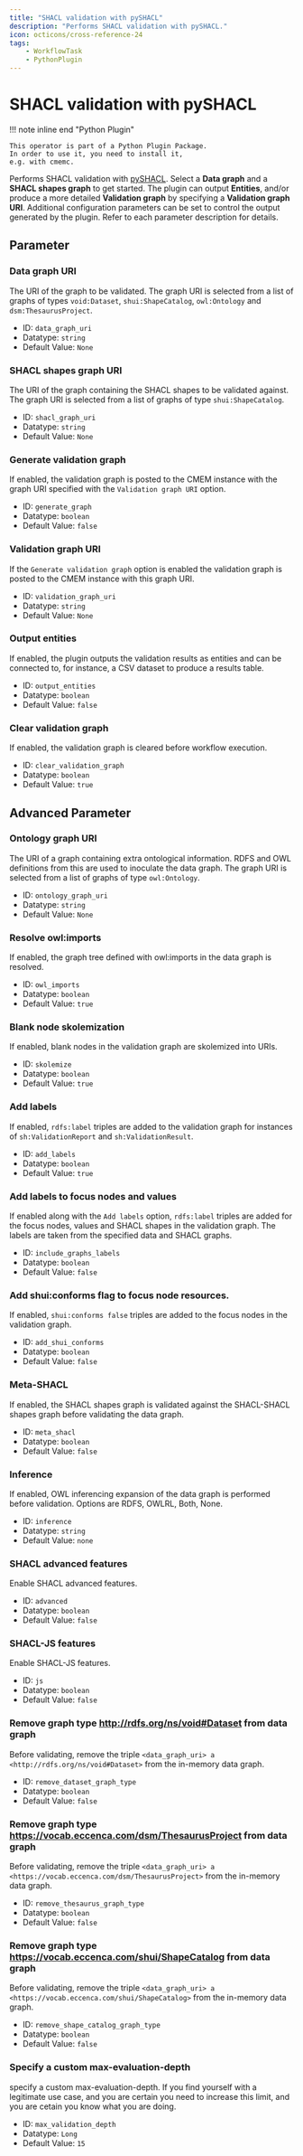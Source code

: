 ```yaml
---
title: "SHACL validation with pySHACL"
description: "Performs SHACL validation with pySHACL."
icon: octicons/cross-reference-24
tags: 
    - WorkflowTask
    - PythonPlugin
---
```

# SHACL validation with pySHACL
<!-- This file was generated - DO NOT CHANGE IT MANUALLY -->

!!! note inline end "Python Plugin"

    This operator is part of a Python Plugin Package.
    In order to use it, you need to install it,
    e.g. with cmemc.

Performs SHACL validation with [pySHACL](https://github.com/RDFLib/pySHACL). Select a __Data graph__ and a __SHACL shapes graph__ to get started. The plugin can output __Entities__, and/or produce a more detailed __Validation graph__ by specifying a __Validation graph URI__. Additional configuration parameters can be set to control the output generated by the plugin. Refer to each parameter description for details.

## Parameter

### Data graph URI

The URI of the graph to be validated. The graph URI is selected from a list of graphs of types `void:Dataset`, `shui:ShapeCatalog`, `owl:Ontology` and `dsm:ThesaurusProject`.

- ID: `data_graph_uri`
- Datatype: `string`
- Default Value: `None`



### SHACL shapes graph URI

The URI of the graph containing the SHACL shapes to be validated against. The graph URI is selected from a list of graphs of type `shui:ShapeCatalog`.

- ID: `shacl_graph_uri`
- Datatype: `string`
- Default Value: `None`



### Generate validation graph

If enabled, the validation graph is posted to the CMEM instance with the graph URI specified with the `Validation graph URI` option.

- ID: `generate_graph`
- Datatype: `boolean`
- Default Value: `false`



### Validation graph URI

If the `Generate validation graph` option is enabled the validation graph is posted to the CMEM instance with this graph URI.

- ID: `validation_graph_uri`
- Datatype: `string`
- Default Value: `None`



### Output entities

If enabled, the plugin outputs the validation results as entities and can be connected to, for instance, a CSV dataset to produce a results table.

- ID: `output_entities`
- Datatype: `boolean`
- Default Value: `false`



### Clear validation graph

If enabled, the validation graph is cleared before workflow execution.

- ID: `clear_validation_graph`
- Datatype: `boolean`
- Default Value: `true`





## Advanced Parameter

### Ontology graph URI

The URI of a graph containing extra ontological information. RDFS and OWL definitions from this are used to inoculate the data graph. The graph URI is selected from a list of graphs of type `owl:Ontology`.

- ID: `ontology_graph_uri`
- Datatype: `string`
- Default Value: `None`



### Resolve owl:imports

If enabled, the graph tree defined with owl:imports in the data graph is resolved.

- ID: `owl_imports`
- Datatype: `boolean`
- Default Value: `true`



### Blank node skolemization

If enabled, blank nodes in the validation graph are skolemized into URIs.

- ID: `skolemize`
- Datatype: `boolean`
- Default Value: `true`



### Add labels

If enabled, `rdfs:label` triples are added to the validation graph for instances of `sh:ValidationReport` and `sh:ValidationResult`.

- ID: `add_labels`
- Datatype: `boolean`
- Default Value: `true`



### Add labels to focus nodes and values

If enabled along with the `Add labels` option, `rdfs:label` triples are added for the focus nodes, values and SHACL shapes in the validation graph. The labels are taken from the specified data and SHACL graphs.

- ID: `include_graphs_labels`
- Datatype: `boolean`
- Default Value: `false`



### Add shui:conforms flag to focus node resources.

If enabled, `shui:conforms false` triples are added to the focus nodes in the validation graph.

- ID: `add_shui_conforms`
- Datatype: `boolean`
- Default Value: `false`



### Meta-SHACL

If enabled, the SHACL shapes graph is validated against the SHACL-SHACL shapes graph before validating the data graph.

- ID: `meta_shacl`
- Datatype: `boolean`
- Default Value: `false`



### Inference

If enabled, OWL inferencing expansion of the data graph is performed before validation. Options are RDFS, OWLRL, Both, None.

- ID: `inference`
- Datatype: `string`
- Default Value: `none`



### SHACL advanced features

Enable SHACL advanced features.

- ID: `advanced`
- Datatype: `boolean`
- Default Value: `false`



### SHACL-JS features

Enable SHACL-JS features.

- ID: `js`
- Datatype: `boolean`
- Default Value: `false`



### Remove graph type http://rdfs.org/ns/void#Dataset from data graph

Before validating, remove the triple `<data_graph_uri> a <http://rdfs.org/ns/void#Dataset>` from the in-memory data graph.

- ID: `remove_dataset_graph_type`
- Datatype: `boolean`
- Default Value: `false`



### Remove graph type https://vocab.eccenca.com/dsm/ThesaurusProject from data graph

Before validating, remove the triple `<data_graph_uri> a <https://vocab.eccenca.com/dsm/ThesaurusProject>` from the in-memory data graph.

- ID: `remove_thesaurus_graph_type`
- Datatype: `boolean`
- Default Value: `false`



### Remove graph type https://vocab.eccenca.com/shui/ShapeCatalog from data graph

Before validating, remove the triple `<data_graph_uri> a <https://vocab.eccenca.com/shui/ShapeCatalog>` from the in-memory data graph.

- ID: `remove_shape_catalog_graph_type`
- Datatype: `boolean`
- Default Value: `false`



### Specify a custom max-evaluation-depth

specify a custom max-evaluation-depth. If you find yourself with a legitimate use case, and you are certain you need to increase this limit, and you are cetain you know what you are doing.

- ID: `max_validation_depth`
- Datatype: `Long`
- Default Value: `15`



